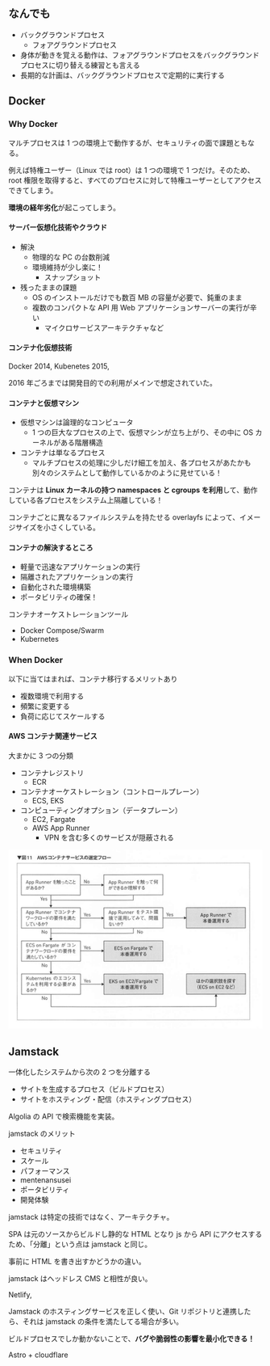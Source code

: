 ## なんでも

- バックグラウンドプロセス
  - フォアグラウンドプロセス
- 身体が動きを覚える動作は、フォアグラウンドプロセスをバックグラウンドプロセスに切り替える練習とも言える
- 長期的な計画は、バックグラウンドプロセスで定期的に実行する

## Docker

### Why Docker

マルチプロセスは 1 つの環境上で動作するが、セキュリティの面で課題ともなる。

例えば特権ユーザー（Linux では root）は 1 つの環境で 1 つだけ。そのため、root 権限を取得すると、すべてのプロセスに対して特権ユーザーとしてアクセスできてしまう。

**環境の経年劣化**が起こってしまう。

#### サーバー仮想化技術やクラウド

- 解決
  - 物理的な PC の台数削減
  - 環境維持が少し楽に！
    - スナップショット
- 残ったままの課題
  - OS のインストールだけでも数百 MB の容量が必要で、鈍重のまま
  - 複数のコンパクトな API 用 Web アプリケーションサーバーの実行が辛い
    - マイクロサービスアーキテクチャなど

#### コンテナ化仮想技術

Docker 2014, Kubenetes 2015,

2016 年ごろまでは開発目的での利用がメインで想定されていた。

#### コンテナと仮想マシン

- 仮想マシンは論理的なコンピュータ
  - 1 つの巨大なプロセスの上で、仮想マシンが立ち上がり、その中に OS カーネルがある階層構造
- コンテナは単なるプロセス
  - マルチプロセスの処理に少しだけ細工を加え、各プロセスがあたかも別々のシステムとして動作しているかのように見せている！

コンテナは **Linux カーネルの持つ namespaces と cgroups を利用**して、動作している各プロセスをシステム上隔離している！

コンテナごとに異なるファイルシステムを持たせる overlayfs によって、イメージサイズを小さくしている。

#### コンテナの解決するところ

- 軽量で迅速なアプリケーションの実行
- 隔離されたアプリケーションの実行
- 自動化された環境構築
- ポータビリティの確保！

コンテナオーケストレーションツール

- Docker Compose/Swarm
- Kubernetes

### When Docker

以下に当てはまれば、コンテナ移行するメリットあり

- 複数環境で利用する
- 頻繁に変更する
- 負荷に応じてスケールする

#### AWS コンテナ関連サービス

大まかに 3 つの分類

- コンテナレジストリ
  - ECR
- コンテナオーケストレーション（コントロールプレーン）
  - ECS, EKS
- コンピューティングオプション（データプレーン）
  - EC2, Fargate
  - AWS App Runner
    - VPN を含む多くのサービスが隠蔽される

![](img/aws_container.png)

## Jamstack

一体化したシステムから次の 2 つを分離する

- サイトを生成するプロセス（ビルドプロセス）
- サイトをホスティング・配信（ホスティングプロセス）

Algolia の API で検索機能を実装。

jamstack のメリット

- セキュリティ
- スケール
- パフォーマンス
- mentenansusei
- ポータビリティ
- 開発体験

jamstack は特定の技術ではなく、アーキテクチャ。

SPA は元のソースからビルドし静的な HTML となり js から API にアクセスするため、「分離」という点は jamstack と同じ。

事前に HTML を書き出すかどうかの違い。

jamstack はヘッドレス CMS と相性が良い。

Netlify,

Jamstack のホスティングサービスを正しく使い、Git リポジトリと連携したら、それは jamstack の条件を満たしてる場合が多い。

ビルドプロセスでしか動かないことで、**バグや脆弱性の影響を最小化できる！**

Astro + cloudflare
